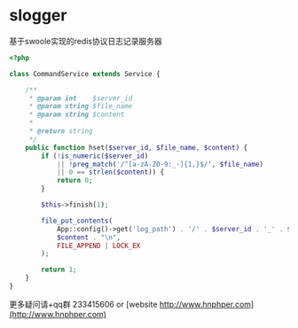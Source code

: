 # slogger

基于swoole实现的redis协议日志记录服务器


```php
<?php

class CommandService extends Service {

	/**
	 * @param int    $server_id
	 * @param string $file_name
	 * @param string $content
	 *
	 * @return string
	 */
	public function hset($server_id, $file_name, $content) {
		if (!is_numeric($server_id)
			|| !preg_match('/^[a-zA-Z0-9:_-]{1,}$/', $file_name)
			|| 0 == strlen($content)) {
			return 0;
		}

		$this->finish(1);

		file_put_contents(
			App::config()->get('log_path') . '/' . $server_id . '_' . $file_name . '.log',
			$content . "\n",
			FILE_APPEND | LOCK_EX
		);

		return 1;
	}
}
```

更多疑问请+qq群 233415606 or [website http://www.hnphper.com](http://www.hnphper.com)


